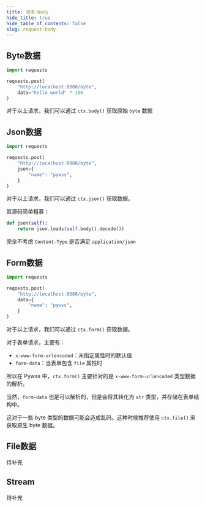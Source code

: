 ```yaml
---
title: 请求-body
hide_title: true
hide_table_of_contents: false
slug: request-body
---
```


## Byte数据
```python
import requests

reqoests.post(
    "http://localhost:8080/byte",
    data="hello world" * 100
)
```
对于以上请求，我们可以通过 `ctx.body()` 获取原始 `byte` 数据


## Json数据
```python
import requests

reqoests.post(
    "http://localhost:8080/byte",
    json={
        "name": "pywss",
    }
)
```
对于以上请求，我们可以通过 `ctx.json()` 获取数据。

其源码简单粗暴：
```python {2}
def json(self):
    return json.loads(self.body().decode())
```
完全不考虑 `Content-Type` 是否满足 `application/json`

## Form数据
```python
import requests

reqoests.post(
    "http://localhost:8080/byte",
    data={
        "name": "pywss",
    }
)
```
对于以上请求，我们可以通过 `ctx.form()` 获取数据。

对于表单请求，主要有：
- `x-www-form-urlencoded`：未指定属性时的默认值
- `form-data`：当表单包含 `file` 属性时

所以在 Pywss 中，`ctx.form()` 主要针对的是 `x-www-form-urlencoded` 类型数据的解析。

当然，`form-data` 也是可以解析的，但是会将其转化为 `str` 类型，并存储在表单结构中。

这对于一些 byte 类型的数据可能会造成乱码。这种时候推荐使用 `ctx.file()` 来获取原生 byte 数据。

## File数据
待补充

## Stream
待补充
